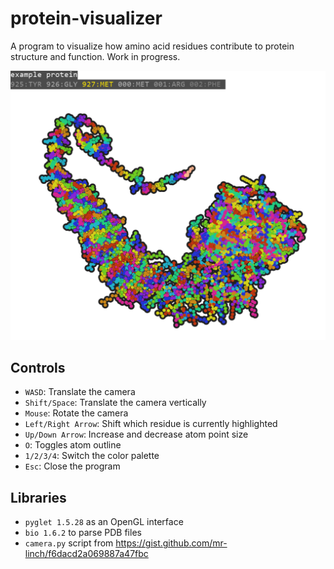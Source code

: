# protein-visualizer
A program to visualize how amino acid residues contribute to protein structure and function.
Work in progress.

![Protein rendered using this program](picture_demonstration.png)

## Controls
- `WASD`: Translate the camera
- `Shift/Space`: Translate the camera vertically
- `Mouse`: Rotate the camera
- `Left/Right Arrow`: Shift which residue is currently highlighted
- `Up/Down Arrow`: Increase and decrease atom point size
- `O`: Toggles atom outline
- `1/2/3/4`: Switch the color palette
- `Esc`: Close the program

## Libraries
- `pyglet 1.5.28` as an OpenGL interface
- `bio 1.6.2` to parse PDB files
- `camera.py` script from https://gist.github.com/mr-linch/f6dacd2a069887a47fbc